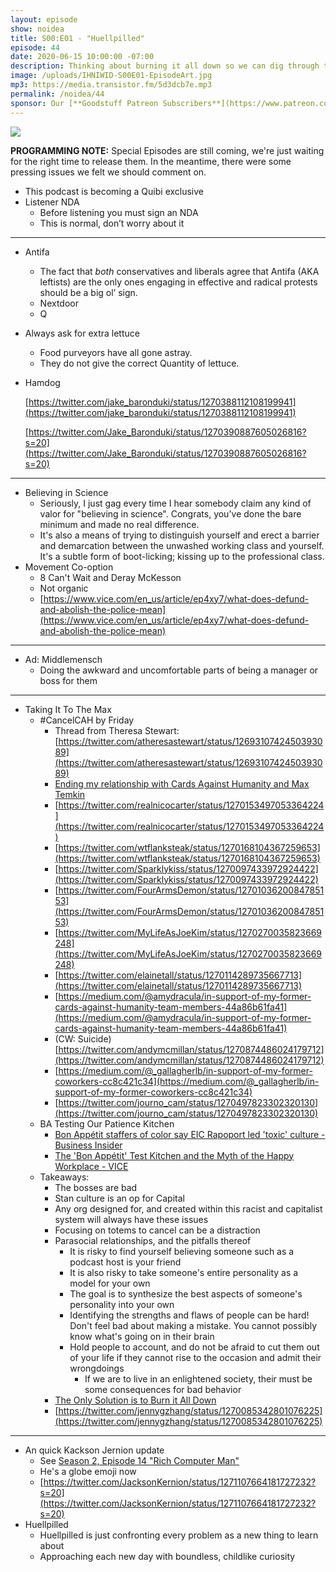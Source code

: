 ```yaml
---
layout: episode
show: noidea
title: S00:E01 - "Huellpilled"
episode: 44
date: 2020-06-15 10:00:00 -07:00
description: Thinking about burning it all down so we can dig through the ashes with childlike wonder.
image: /uploads/IHNIWID-S00E01-EpisodeArt.jpg
mp3: https://media.transistor.fm/5d3dcb7e.mp3
permalink: /noidea/44
sponsor: Our [**Goodstuff Patreon Subscribers**](https://www.patreon.com/goodstuff "Goodstuff on Patreon") and listeners just like you! Support your favorite podcasts directly to get exclusive unedited episodes and more.
---
```


![](/uploads/IHNIWID-S00E01-EpisodeArt.jpg)

**PROGRAMMING NOTE:** Special Episodes are still coming, we're just waiting for the right time to release them. In the meantime, there were some pressing issues we felt we should comment on.


- This podcast is becoming a Quibi exclusive
- Listener NDA
    - Before listening you must sign an NDA
    - This is normal, don’t worry about it

---

- Antifa
    - The fact that *both* conservatives and liberals agree that Antifa (AKA leftists) are the only ones engaging in effective and radical protests should be a big ol’ sign.
    - Nextdoor
    - Q
- Always ask for extra lettuce
    - Food purveyors have all gone astray.
    - They do not give the correct Quantity of lettuce.
- Hamdog

    [https://twitter.com/jake_baronduki/status/1270388112108199941](https://twitter.com/jake_baronduki/status/1270388112108199941)

    [https://twitter.com/Jake_Baronduki/status/1270390887605026816?s=20](https://twitter.com/Jake_Baronduki/status/1270390887605026816?s=20)

---

- Believing in Science
    - Seriously, I just gag every time I hear somebody claim any kind of valor for "believing in science". Congrats, you've done the bare minimum and made no real difference.
    - It's also a means of trying to distinguish yourself and erect a barrier and demarcation between the unwashed working class and yourself. It's a subtle form of boot-licking; kissing up to the professional class.
- Movement Co-option
    - 8 Can't Wait and Deray McKesson
    - Not organic
    - [https://www.vice.com/en_us/article/ep4xy7/what-does-defund-and-abolish-the-police-mean](https://www.vice.com/en_us/article/ep4xy7/what-does-defund-and-abolish-the-police-mean)

---

- Ad: Middlemensch
    - Doing the awkward and uncomfortable parts of being a manager or boss for them

---

- Taking It To The Max
    - #CancelCAH by Friday
        - Thread from Theresa Stewart: [https://twitter.com/atheresastewart/status/1269310742450393089](https://twitter.com/atheresastewart/status/1269310742450393089)
        - [Ending my relationship with Cards Against Humanity and Max Temkin](https://medium.com/@anitasarkeesian/ending-my-relationship-with-cards-against-humanity-and-max-temkin-2f25108dfeb4)
        - [https://twitter.com/realnicocarter/status/1270153497053364224](https://twitter.com/realnicocarter/status/1270153497053364224)
        - [https://twitter.com/wtflanksteak/status/1270168104367259653](https://twitter.com/wtflanksteak/status/1270168104367259653)
        - [https://twitter.com/Sparklykiss/status/1270097433972924422](https://twitter.com/Sparklykiss/status/1270097433972924422)
        - [https://twitter.com/FourArmsDemon/status/1270103620084785153](https://twitter.com/FourArmsDemon/status/1270103620084785153)
        - [https://twitter.com/MyLifeAsJoeKim/status/1270270035823669248](https://twitter.com/MyLifeAsJoeKim/status/1270270035823669248)
        - [https://twitter.com/elainetall/status/1270114289735667713](https://twitter.com/elainetall/status/1270114289735667713)
        - [https://medium.com/@amydracula/in-support-of-my-former-cards-against-humanity-team-members-44a86b61fa41](https://medium.com/@amydracula/in-support-of-my-former-cards-against-humanity-team-members-44a86b61fa41)
        - (CW: Suicide) [https://twitter.com/andymcmillan/status/1270874486024179712](https://twitter.com/andymcmillan/status/1270874486024179712)
        - [https://medium.com/@_gallagherlb/in-support-of-my-former-coworkers-cc8c421c34](https://medium.com/@_gallagherlb/in-support-of-my-former-coworkers-cc8c421c34)
        - [https://twitter.com/journo_cam/status/1270497823302320130](https://twitter.com/journo_cam/status/1270497823302320130)
    - BA Testing Our Patience Kitchen
        - [Bon Appétit staffers of color say EIC Rapoport led 'toxic' culture - Business Insider](https://www.businessinsider.com/bon-appetit-adam-rapoport-toxic-racism-culture-2020-6)
        - [The 'Bon Appétit' Test Kitchen and the Myth of the Happy Workplace - VICE](https://www.vice.com/en_us/article/ep4znz/the-bon-appetit-test-kitchen-and-the-myth-of-the-happy-workplace)
    - Takeaways:
        - The bosses are bad
        - Stan culture is an op for Capital
        - Any org designed for, and created within this racist and capitalist system will always have these issues
        - Focusing on totems to cancel can be a distraction
        - Parasocial relationships, and the pitfalls thereof
            - It is risky to find yourself believing someone such as a podcast host is your friend
            - It is also risky to take someone's entire personality as a model for your own
            - The goal is to synthesize the best aspects of someone's personality into your own
            - Identifying the strengths and flaws of people can be hard! Don't feel bad about making a mistake. You cannot possibly know what's going on in their brain
            - Hold people to account, and do not be afraid to cut them out of your life if they cannot rise to the occasion and admit their wrongdoings
                - If we are to live in an enlightened society, their must be some consequences for bad behavior
        - [The Only Solution is to Burn it All Down](https://discourseblog.substack.com/p/the-only-solution-is-to-burn-it-all)
        - [https://twitter.com/jennygzhang/status/1270085342801076225](https://twitter.com/jennygzhang/status/1270085342801076225)

---

- An quick Kackson Jernion update
    - See [Season 2, Episode 14 "Rich Computer Man"](https://goodstuff.fm/noidea/28)
    - He's a globe emoji now
    - [https://twitter.com/JacksonKernion/status/1271107664181727232?s=20](https://twitter.com/JacksonKernion/status/1271107664181727232?s=20)
- Huellpilled
    - Huellpilled is just confronting every problem as a new thing to learn about
    - Approaching each new day with boundless, childlike curiosity